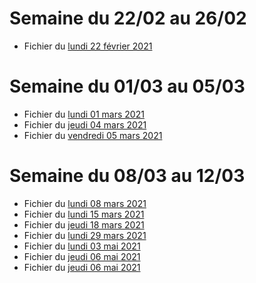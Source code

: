 # Semaine du 22/02 au 26/02

- Fichier du [lundi 22 février 2021](./3eme3/2021-02-22_3eme3.pdf)

# Semaine du 01/03 au 05/03

- Fichier du [lundi 01 mars 2021](./3eme3/2021-03-01_3eme3.pdf)
- Fichier du [jeudi 04 mars 2021](./3eme3/2021-03-04_3eme3.pdf)
- Fichier du [vendredi 05 mars 2021](./3eme3/2021-03-05_3eme3.pdf)

# Semaine du 08/03 au 12/03 

- Fichier du [lundi 08 mars 2021](./3eme3/2021-03-08_3eme3.pdf)
- Fichier du [lundi 15 mars 2021](./3eme3/2021-03-15_3eme3.pdf)
- Fichier du [jeudi 18 mars 2021](./3eme3/2021-03-18_3eme3.pdf)
- Fichier du [lundi 29 mars 2021](./3eme3/2021-03-29_3eme3.pdf)
- Fichier du [lundi 03 mai 2021](./3eme3/2021-05-03_3eme3.pdf)
- Fichier du [jeudi 06 mai 2021](./3eme3/2021-05-06_3eme3.pdf)
- Fichier du [jeudi 06 mai 2021](./3eme3/2021-05-06_3eme3.pdf)
